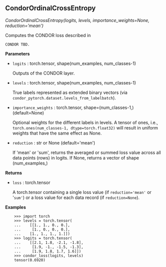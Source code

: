 ## CondorOrdinalCrossEntropy

*CondorOrdinalCrossEntropy(logits, levels, importance_weights=None, reduction='mean')*

Computes the CONDOR loss described in

    CONDOR TBD.

**Parameters**

- `logits` : torch.tensor, shape(num_examples, num_classes-1)

    Outputs of the CONDOR layer.


- `levels` : torch.tensor, shape(num_examples, num_classes-1)

    True labels represented as extended binary vectors
    (via `condor_pytorch.dataset.levels_from_labelbatch`).


- `importance_weights` : torch.tensor, shape=(num_classes-1,) (default=None)

    Optional weights for the different labels in levels.
    A tensor of ones, i.e.,
    `torch.ones(num_classes-1, dtype=torch.float32)`
    will result in uniform weights that have the same effect as None.


- `reduction` : str or None (default='mean')

    If 'mean' or 'sum', returns the averaged or summed loss value across
    all data points (rows) in logits. If None, returns a vector of
    shape (num_examples,)

**Returns**

- `loss` : torch.tensor

    A torch.tensor containing a single loss value (if `reduction='mean'` or '`sum'`)
    or a loss value for each data record (if `reduction=None`).

**Examples**

```
    >>> import torch
    >>> levels = torch.tensor(
    ...    [[1., 1., 0., 0.],
    ...     [1., 0., 0., 0.],
    ...    [1., 1., 1., 1.]])
    >>> logits = torch.tensor(
    ...    [[2.1, 1.8, -2.1, -1.8],
    ...     [1.9, -1., -1.5, -1.3],
    ...     [1.9, 1.8, 1.7, 1.6]])
    >>> condor_loss(logits, levels)
    tensor(0.6920)
```


